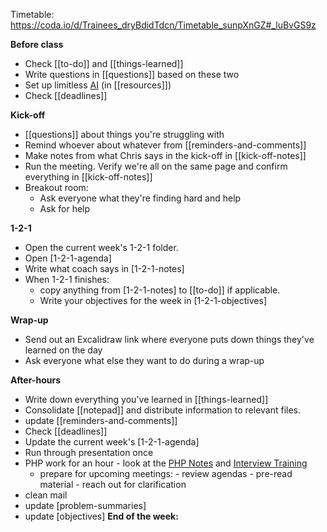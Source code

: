 Timetable:
https://coda.io/d/Trainees_dryBdidTdcn/Timetable_sunpXnGZ#_luBvGS9z

__Before class__
- Check [[to-do]] and [[things-learned]]
- Write questions in [[questions]] based on these two
- Set up limitless [AI](https://www.limitless.ai/) (in [[resources]])
- Check [[deadlines]]

__Kick-off__
- [[questions]] about things you're struggling with
- Remind whoever about whatever from [[reminders-and-comments]]
- Make notes from what Chris says in the kick-off in [[kick-off-notes]]
- Run the meeting. Verify we're all on the same page and confirm everything in [[kick-off-notes]]
- Breakout room:
	- Ask everyone what they're finding hard and help
	- Ask for help

__1-2-1__
- Open the current week's 1-2-1 folder.
- Open [1-2-1-agenda]
- Write what coach says in [1-2-1-notes]
- When 1-2-1 finishes:
	- copy anything from [1-2-1-notes] to [[to-do]] if applicable.
	- Write your objectives for the week in [1-2-1-objectives]

__Wrap-up__
- Send out an Excalidraw link where everyone puts down things they've learned on the day
- Ask everyone what else they want to do during a wrap-up

__After-hours__
- Write down everything you've learned in [[things-learned]]
- Consolidate [[notepad]] and distribute information to relevant files.
- update [[reminders-and-comments]]
- Check [[deadlines]]
- Update the current week's [1-2-1-agenda]
- Run through presentation once
- PHP work for an hour - look at the [PHP Notes](https://coda.io/d/Trainees_dryBdidTdcn/C16_suoVyCfs#_lu4FXuFz) and [Interview Training](https://coda.io/d/Trainees_dryBdidTdcn/Interview-Training_suXiawIu#_luxbblsd) 
	- prepare for upcoming meetings:
		  - review agendas
		  - pre-read material
		  - reach out for clarification
- clean mail
- update [problem-summaries]
- update [objectives]
**End of the week:**
